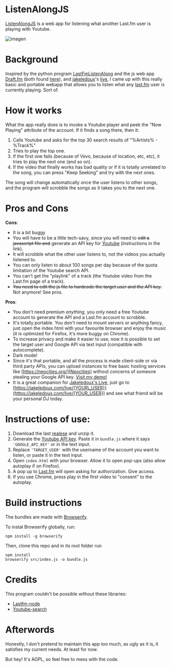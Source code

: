 # ListenAlongJS
[ListenAlongJS](https://salazarbarrera.neocities.org/ListenAlongJS/) is a web app for listening what another Last.fm user is playing with Youtube.

![imagen](https://github.com/salazarbarrera/ListenAlongJS/assets/68821455/43bffc57-8fdf-48f0-ac92-2d1098695917)


# Background
Inspired by the python program [LastFmListenAlong](https://github.com/Hexalyse/LastFmListenAlong) and the js web app [Draft.fm](https://tmthornhill.github.io/draft.html) (both found [here](https://www.reddit.com/r/lastfm/comments/b06wql/how_to_listen_along_a_lastfm_user_on_spotify/)), and [jakeledoux](https://github.com/jakeledoux)'s [live](https://github.com/jakeledoux/live), I came up with this really basic and portable webapp that allows you to listen what any [last.fm](https://last.fm) user is currently playing. Sort of.

# How it works
What the app really does is to invoke a Youtube player and peek the "Now Playing" attribute of the account. If it finds a song there, then it:

1. Calls Youtube and asks for the top 30 search results of "%Artists% - %Track%"
2. Tries to play the top one.
3. If the first one fails (because of Vevo, because of location, etc, etc), it tries to play the next one (and so on).
4. If the video that finally works has bad quality or if it is totally unrelated to the song, you can press "Keep Seeking" and try with the next ones.

The song will change automatically once the user listens to other songs, and the program will scrobble the songs as it takes you to the next one.

# Pros and Cons
 **Cons**:

* It is a bit buggy
* You will have to be a little tech-savy, since you will need to ~~edit a javascript file and~~ generate an API key for [Youtube](https://developers.google.com/youtube/v3/getting-started) (instructions in the link).
* It will scrobble what the other user listens to, not the videos you actually listened to.
* You can only listen to about 100 songs per day because of the quota limitation of the Youtube search API.
* You can't get the "playlink" of a track (the Youtube video from the Last.fm page of a track).
* ~~You need to edit the js file to hardcode the target user and the API key.~~ Not anymore! See pros.

**Pros**:

* You don't need premium *anything*, you only need a free Youtube account to generate the API and a Last.fm account to scrobble.
* It's totally portable. You don't need to mount servers or anything fancy, just open the index.html with your favourite browser and enjoy the music (it is optimized for Firefox, it's more buggy on Chrome).
* To increase privacy and make it easier to use, now it is possible to set the target user and Google API via text input (compatible with autocomplete).
* Dark mode!
* Since it's that portable, and all the process is made client-side or via third party APIs, you can upload instances to free basic hosting services like [https://neocities.org/](Neocities) without concerns of someone stealing your Google API key. [Visit my demo!](https://salazarbarrera.neocities.org/ListenAlongJS/)
* It is a great companion for [Jakeledoux's Live](https://jakeledoux.com/live/fuestra), just go to [https://jakeledoux.com/live/{YOUR\_USER}](https://jakeledoux.com/live/{YOUR_USER}) and see what friend will be your personal DJ today.

# Instructions of use:

1. Download the last [realese](https://github.com/salazarbarrera/ListenAlongJS/releases/) and unzip it.
2. Generate the [Youtube API key](https://developers.google.com/youtube/v3/getting-started). Paste it in `bundle.js` where it says `'GOOGLE_API_KEY'` or in the text input.
3. Replace `'TARGET_USER'` with the username of the account you want to listen, or paste it in the text input.
4. Open `index.html` with your browser. Allow it to open pop-ups (also allow autoplay if on Firefox).
5. A pop up to [Last.fm](https://Last.fm) will open asking for authorization. Give access.
6. If you use Chrome, press play in the first video to "consent" to the autoplay.

# Build instructions
The bundles are made with [Browserify](https://browserify.org/).

To instal Browserify globally, run:

```
npm install -g browserify
```

Then, clone this repo and in its root folder run

```
npm install
browserify src/index.js -o bundle.js
```
# Credits
This program couldn't be possible without these libraries:
* [Lastfm-node](https://github.com/jammus/lastfm-node)
* [Youtube-search](https://github.com/MaxGfeller/youtube-search)

# Afterwords
Honestly, I don't pretend to maintain this app too much, as ugly as it is, it satisfies my current needs. At least for now.

But hey! It's AGPL, so feel free to mess with the code.
